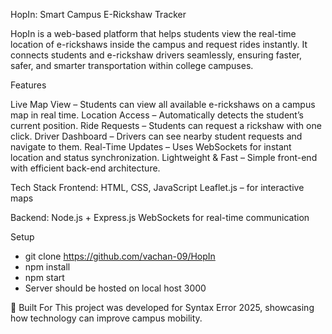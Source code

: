 HopIn: Smart Campus E-Rickshaw Tracker

HopIn is a web-based platform that helps students view the real-time location of e-rickshaws inside the campus and request rides instantly.
It connects students and e-rickshaw drivers seamlessly, ensuring faster, safer, and smarter transportation within college campuses.


Features

Live Map View – Students can view all available e-rickshaws on a campus map in real time.
Location Access – Automatically detects the student’s current position.
Ride Requests – Students can request a rickshaw with one click.
Driver Dashboard – Drivers can see nearby student requests and navigate to them.
Real-Time Updates – Uses WebSockets for instant location and status synchronization.
Lightweight & Fast – Simple front-end with efficient back-end architecture.


Tech Stack
Frontend:
HTML, CSS, JavaScript
Leaflet.js – for interactive maps

Backend:
Node.js + Express.js
WebSockets for real-time communication

Setup
- git clone https://github.com/vachan-09/HopIn
- npm install
- npm start
- Server should be hosted on local host 3000

🏫 Built For
This project was developed for Syntax Error 2025, showcasing how technology can improve campus mobility.

